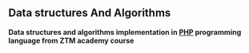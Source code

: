 ## Data structures And Algorithms

**Data structures and algorithms implementation in [PHP](https://php.net) programming language from ZTM academy course**

